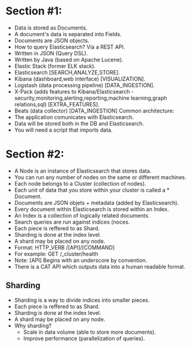 # Section #1:
* Data is stored as Documents.
* A document's data is separated into Fields.
* Documents are JSON objects.
* How to query Elasticsearch? Vía a REST API.
* Written in JSON (Query DSL).
* Written by Java (based on Apache Lucene).
* Elastic Stack (former ELK stack).
* Elasticsearch [SEARCH,ANALYZE,STORE].
* Kibana (dashboard,web interface) [VISUALIZATION].
* Logstash (data processing pipeline) [DATA_INGESTION].
* X-Pack  (adds features to Kibana/Elasticsearch -security,monitoring,alerting,reporting,machine learning,graph relations,sql) [EXTRA_FEATURES].
* Beats (data collector) [DATA_INGESTION]
Common architecture:
* The application comunicates with Elasticsearch.
* Data will be stored both in the DB and Elasticsearch.
* You will need a script that imports data.

# Section #2:
* A Node is an instance of Elasticsearch that stores data.
* You can run any number of nodes on the same or different machines.
* Each node belongs to a Cluster (collection of nodes).
* Each unit of data that you store within your cluster is called a * Document.
* Documents are JSON objets + metadata (added by Elasticsearch).
* Every document within Elasticsearch is stored within an Index.
* An Index is a collection of logically related documents.
* Search queries are run against indices (noces.
* Each piece is reffered to as Shard.
* Sharding is done at the index level.
* A shard may be placed on any node.
* Format: HTTP_VERB /[API]/[COMMAND]
* For example: GET /_cluster/health
* Note: [API] Begins with an underscore by convention.
* There is a CAT API which outputs data into a human readable format.
## Sharding
* Sharding is a way to divide indices into smaller pieces.
* Each piece is reffered to as Shard.
* Sharding is done at the index level.
* A shard may be placed on any node.
* Why sharding?
  * Scale in data volume (able to store more documents).
  * Improve performance (parallelization of queries).